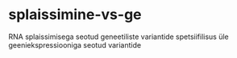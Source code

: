 # splaissimine-vs-ge
RNA splaissimisega seotud geneetiliste variantide spetsiifilisus üle geeniekspressiooniga seotud variantide
